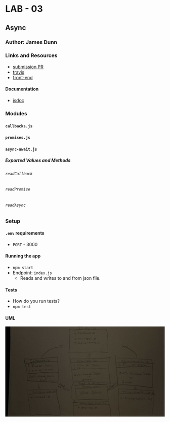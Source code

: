 # LAB - 03

## Async

### Author: James Dunn

### Links and Resources
* [submission PR](https://github.com/james-401-advanced-javascript/lab-03/pull/1)
* [travis](https://travis-ci.com/james-401-advanced-javascript/lab-03)
* [front-end](https://jamesdunn-lab-03.herokuapp.com)

#### Documentation
* [jsdoc](https://jamesdunn-lab-03.herokuapp.com/docs)

### Modules
#### `callbacks.js`
#### `promises.js`
#### `async-await.js`

##### Exported Values and Methods
###### `readCallback`
###### `readPromise`
###### `readAsync`


### Setup
#### `.env` requirements
* `PORT` - 3000

#### Running the app
* `npm start`
* Endpoint: `index.js`
  * Reads and writes to and from json file.
  
#### Tests
* How do you run tests?
* `npm test`

#### UML
![UML](./images/lab-03.jpg)
